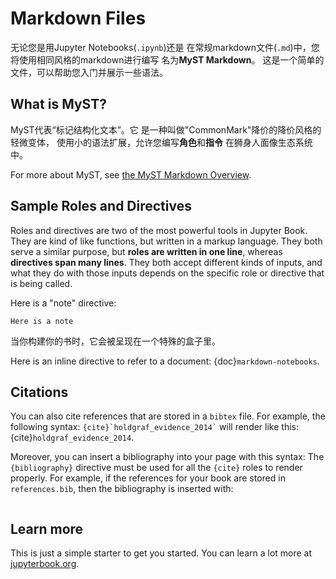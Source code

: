 # Markdown Files

无论您是用Jupyter Notebooks(`.ipynb`)还是
在常规markdown文件(`.md`)中，您将使用相同风格的markdown进行编写
名为**MyST Markdown**。
这是一个简单的文件，可以帮助您入门并展示一些语法。

## What is MyST?

MyST代表“标记结构化文本”。它
是一种叫做"CommonMark"降价的降价风格的轻微变体，
使用小的语法扩展，允许您编写**角色**和**指令**
在狮身人面像生态系统中。

For more about MyST, see [the MyST Markdown Overview](https://jupyterbook.org/content/myst.html).

## Sample Roles and Directives

Roles and directives are two of the most powerful tools in Jupyter Book. They
are kind of like functions, but written in a markup language. They both
serve a similar purpose, but **roles are written in one line**, whereas
**directives span many lines**. They both accept different kinds of inputs,
and what they do with those inputs depends on the specific role or directive
that is being called.

Here is a "note" directive:

```{note}
Here is a note
```

当你构建你的书时，它会被呈现在一个特殊的盒子里。

Here is an inline directive to refer to a document: {doc}`markdown-notebooks`.


## Citations

You can also cite references that are stored in a `bibtex` file. For example,
the following syntax: `` {cite}`holdgraf_evidence_2014` `` will render like
this: {cite}`holdgraf_evidence_2014`.

Moreover, you can insert a bibliography into your page with this syntax:
The `{bibliography}` directive must be used for all the `{cite}` roles to
render properly.
For example, if the references for your book are stored in `references.bib`,
then the bibliography is inserted with:

```{bibliography}
```

## Learn more

This is just a simple starter to get you started.
You can learn a lot more at [jupyterbook.org](https://jupyterbook.org).
